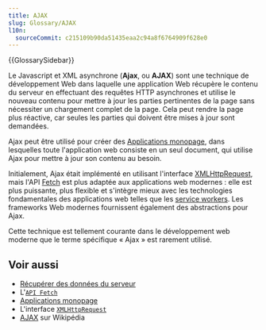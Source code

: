 ```yaml
---
title: AJAX
slug: Glossary/AJAX
l10n:
  sourceCommit: c215109b90da51435eaa2c94a8f6764909f628e0
---
```


{{GlossarySidebar}}

Le Javascript et XML asynchrone (**Ajax**, ou **AJAX**) sont une technique de développement Web dans laquelle une application Web récupère le contenu du serveur en effectuant des requêtes HTTP asynchrones et utilise le nouveau contenu pour mettre à jour les parties pertinentes de la page sans nécessiter un chargement complet de la page. Cela peut rendre la page plus réactive, car seules les parties qui doivent être mises à jour sont demandées.

Ajax peut être utilisé pour créer des [Applications monopage](/fr/docs/Glossary/SPA), dans lesquelles toute l'application web consiste en un seul document, qui utilise Ajax pour mettre à jour son contenu au besoin.

Initialement, Ajax était implémenté en utilisant l'interface [XMLHttpRequest](/fr/docs/Glossary/XMLHttpRequest), mais l'API [Fetch](/fr/docs/Web/API/Fetch_API) est plus adaptée aux applications web modernes&nbsp;: elle est plus puissante, plus flexible et s'intègre mieux avec les technologies fondamentales des applications web telles que les [service workers](/fr/docs/Web/API/Service_Worker_API). Les frameworks Web modernes fournissent également des abstractions pour Ajax.

Cette technique est tellement courante dans le développement web moderne que le terme spécifique «&nbsp;Ajax&nbsp;» est rarement utilisé.

## Voir aussi

- [Récupérer des données du serveur](/fr/docs/Learn/JavaScript/Client-side_web_APIs/Fetching_data)
- L'[`API Fetch`](/fr/docs/Web/API/Fetch_API)
- [Applications monopage](/fr/docs/Glossary/SPA)
- L'interface [`XMLHttpRequest`](/fr/docs/Web/API/XMLHttpRequest)
- [AJAX](<https://fr.wikipedia.org/wiki/Ajax_(informatique)>) sur Wikipédia
